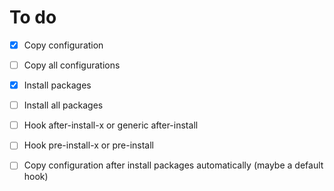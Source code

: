 # To do 
- [x] Copy configuration 
- [ ] Copy all configurations
- [x] Install packages 
- [ ] Install all packages
- [ ] Hook after-install-x or generic after-install 
- [ ] Hook pre-install-x or pre-install 
- [ ] Copy configuration after install packages automatically (maybe a default hook)

